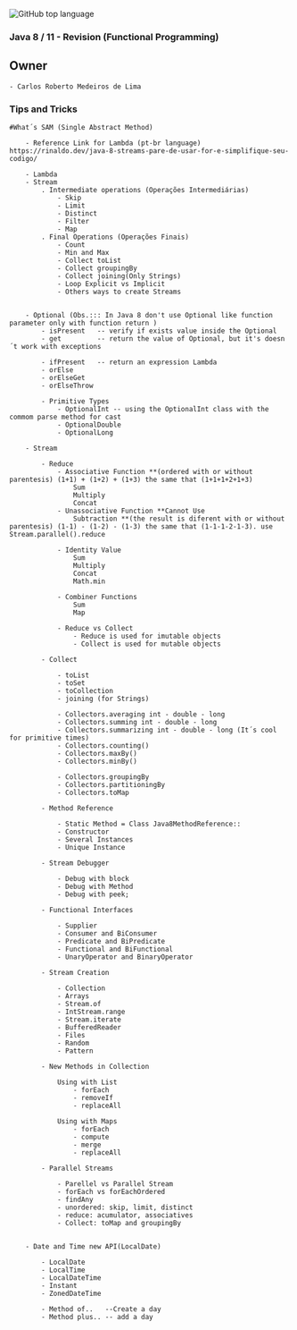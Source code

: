 ![GitHub top language](https://img.shields.io/github/languages/top/CarlosRobertoMedeiros/revision-stream-java)
### Java 8 / 11 - Revision (Functional Programming)


## Owner

	- Carlos Roberto Medeiros de Lima

### Tips and Tricks ###
	
	#What´s SAM (Single Abstract Method)
	
		- Reference Link for Lambda (pt-br language) https://rinaldo.dev/java-8-streams-pare-de-usar-for-e-simplifique-seu-codigo/
		
		- Lambda
		- Stream 
			. Intermediate operations (Operações Intermediárias)
				- Skip
				- Limit
				- Distinct
				- Filter
				- Map
			. Final Operations (Operações Finais)
				- Count
				- Min and Max
				- Collect toList
				- Collect groupingBy
				- Collect joining(Only Strings)
				- Loop Explicit vs Implicit
				- Others ways to create Streams
				
				
		- Optional (Obs.::: In Java 8 don't use Optional like function parameter only with function return )
			- isPresent   -- verify if exists value inside the Optional
			- get  		  -- return the value of Optional, but it's doesn´t work with exceptions
			
			- ifPresent   -- return an expression Lambda
			- orElse
			- orElseGet
			- orElseThrow
			
			- Primitive Types
				- OptionalInt -- using the OptionalInt class with the commom parse method for cast
				- OptionalDouble
				- OptionalLong

		- Stream

			- Reduce
				- Associative Function **(ordered with or without parentesis) (1+1) + (1+2) + (1+3) the same that (1+1+1+2+1+3)
					Sum 		
					Multiply   
					Concat
				- Unassociative Function **Cannot Use
					Subtraction **(the result is diferent with or without parentesis) (1-1) - (1-2) - (1-3) the same that (1-1-1-2-1-3). use Stream.parallel().reduce
				
				- Identity Value
					Sum
					Multiply   
					Concat
					Math.min
				
				- Combiner Functions
					Sum
					Map
					
				- Reduce vs Collect	
					- Reduce is used for imutable objects
					- Collect is used for mutable objects
					
			- Collect
			
				- toList
				- toSet
				- toCollection
				- joining (for Strings)
			
				- Collectors.averaging int - double - long
				- Collectors.summing int - double - long
				- Collectors.summarizing int - double - long (It´s cool for primitive times)
				- Collectors.counting()
				- Collectors.maxBy()
				- Collectors.minBy()
				
				- Collectors.groupingBy
				- Collectors.partitioningBy
				- Collectors.toMap
				
			- Method Reference
			
				- Static Method = Class Java8MethodReference::
				- Constructor
				- Several Instances
				- Unique Instance
				
			- Stream Debugger
			
				- Debug with block
				- Debug with Method
				- Debug with peek;
					
			- Functional Interfaces
				
				- Supplier
				- Consumer and BiConsumer
				- Predicate and BiPredicate
				- Functional and BiFunctional
				- UnaryOperator and BinaryOperator
				
			- Stream Creation
				
				- Collection
				- Arrays
				- Stream.of
				- IntStream.range
				- Stream.iterate
				- BufferedReader
				- Files
				- Random
				- Pattern
				
			- New Methods in Collection

				Using with List
					- forEach
					- removeIf
					- replaceAll
				
				Using with Maps
					- forEach
					- compute
					- merge
					- replaceAll
			
			- Parallel Streams
			
				- Parellel vs Parallel Stream
				- forEach vs forEachOrdered
				- findAny
				- unordered: skip, limit, distinct
				- reduce: acumulator, associatives
				- Collect: toMap and groupingBy
		
		
		- Date and Time new API(LocalDate)
			
			- LocalDate
			- LocalTime
			- LocalDateTime
			- Instant
			- ZonedDateTime

			- Method of..   --Create a day
			- Method plus.. -- add a day
			
			